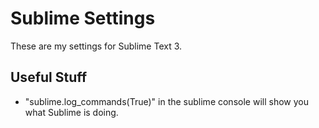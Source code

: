 # Sublime Settings 

These are my settings for Sublime Text 3. 

## Useful Stuff

 - "sublime.log_commands(True)" in the sublime console will show you what Sublime is doing. 
